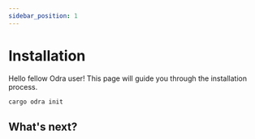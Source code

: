 ```yaml
---
sidebar_position: 1
---
```


# Installation

Hello fellow Odra user! This page will guide you through the installation process.

```bash
cargo odra init
```

## What's next?
